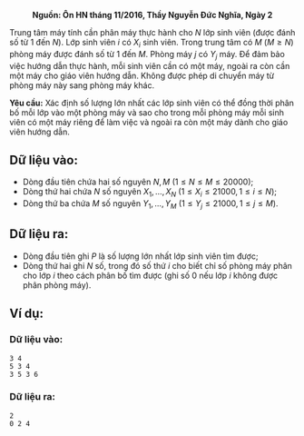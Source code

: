 **<center>Nguồn: Ôn HN tháng 11/2016, Thầy Nguyễn Đức Nghĩa, Ngày 2</center>**

Trung tâm máy tính cần phân máy thực hành cho $N$ lớp sinh viên (được đánh số từ $1$ đến $N$). Lớp sinh viên $i$ có $X_i$ sinh viên. Trong trung tâm có $M\ (M \ge N)$ phòng máy được đánh số từ $1$ đến $M$. Phòng máy $j$ có $Y_j$ máy. Để đảm bảo việc hướng dẫn thực hành, mỗi sinh viên cần có một máy, ngoài ra còn cần một máy cho giáo viên hướng dẫn. Không được phép di chuyển máy từ phòng máy này sang phòng máy khác.

**Yêu cầu:** Xác định số lượng lớn nhất các lớp sinh viên có thể đồng thời phân bố mỗi lớp vào một phòng máy và sao cho trong mỗi phòng máy mỗi sinh viên có một máy riêng để làm việc và ngoài ra còn một máy dành cho giáo viên hướng dẫn.

## Dữ liệu vào:
- Dòng đầu tiên chứa hai số nguyên $N, M\ (1 \le N \le M \le 20000)$;
- Dòng thứ hai chứa $N$ số nguyên $X_1, \dots, X_N\ (1 \le X_i \le 21000, 1 \le i \le N)$;
- Dòng thứ ba chứa $M$ số nguyên $Y_1, \dots, Y_M\ (1 \le Y_j \le 21000, 1 \le j \le M)$.

## Dữ liệu ra:
- Dòng đầu tiên ghi $P$ là số lượng lớn nhất lớp sinh viên tìm được;
- Dòng thứ hai ghi $N$ số, trong đó số thứ $i$ cho biết chỉ số phòng máy phân cho lớp $i$ theo cách phân bố tìm được (ghi số $0$ nếu lớp $i$ không được phân phòng máy).

## Ví dụ:
### Dữ liệu vào:
```
3 4
5 3 4
3 5 3 6
```

### Dữ liệu ra:
```
2
0 2 4
```